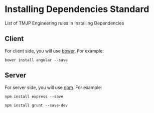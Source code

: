 # Installing Dependencies Standard
List of TMJP Engineering rules in Installing Dependencies

## Client

For client side, you will use [bower](https://bower.io/). For example:

```
bower install angular --save
```

## Server

For server side, you will use [npm](https://nodejs.org/en/download/). For example:

```
npm install express --save
```

```
npm install grunt --save-dev
```
